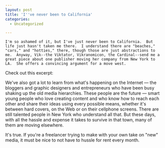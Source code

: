 ```yaml
---
layout: post
title: 'I''ve never been to California'
categories:
  - Uncategorized

---
```



    I'm so ashamed of it, but I've just never been to California.  But life just hasn't taken me there.  I understand there are "beaches," "cars," and "hotties," there, though those are just abstractions to me.  Anyway, Vik--the Viktator, Vikranomicon, the Cardinal--send me a great piece about one publisher moving her company from New York to LA.  She offers a convincing argument for a move west.  

Check out this excerpt:
<p>
We've also got a lot to learn from what's happening on the Internet — the bloggers and graphic designers and entrepreneurs who have been busy shaking up the old media hierarchies. These people are the future — smart young people who love creating content and who know how to reach each other and share their ideas using every possible means, whether it's between hard covers, on the Web or on their cellphone screens. There are still talented people in New York who understand all that. But these days, with all the hassle and expense it takes to survive in that town, many of them are moving elsewhere.
</p><p>

It's true.  If you're a freelancer trying to make with your own take on "new" media, it must be nice to not have to hussle for rent every month.</p>
  
